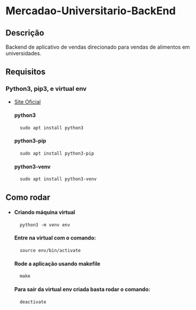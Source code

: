 # Mercadao-Universitario-BackEnd

## Descrição
Backend de aplicativo de vendas direcionado para vendas de alimentos em universidades.

## Requisitos

### Python3, pip3, e virtual env
* [Site Oficial](https://www.python.org/downloads/)
    #### python3
        sudo apt install python3    

    #### python3-pip
        sudo apt install python3-pip

    #### python3-venv
        sudo apt install python3-venv

## Como rodar
* 
    #### Criando máquina virtual
        python3 -m venv env

    #### Entre na virtual com o comando:
        source env/bin/activate
    #### Rode a aplicação usando makefile
        make

    #### Para sair da virtual env criada basta rodar o comando:
        deactivate